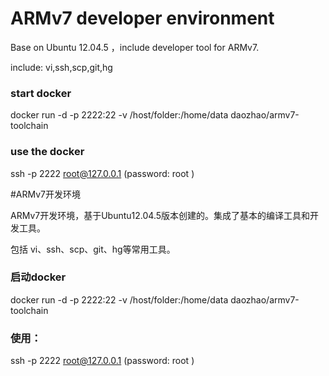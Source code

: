 # ARMv7 developer environment

Base on Ubuntu 12.04.5 ，include developer tool for ARMv7.

include: vi,ssh,scp,git,hg

### start docker
docker run -d -p 2222:22 -v /host/folder:/home/data daozhao/armv7-toolchain

### use the docker
ssh -p 2222 root@127.0.0.1  (password: root )


#ARMv7开发环境

ARMv7开发环境，基于Ubuntu12.04.5版本创建的。集成了基本的编译工具和开发工具。

包括 vi、ssh、scp、git、hg等常用工具。

### 启动docker

docker run -d -p 2222:22 -v /host/folder:/home/data daozhao/armv7-toolchain

### 使用：
ssh -p 2222 root@127.0.0.1  (password: root )




